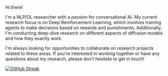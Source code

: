 
Hi there!

I'm a NLP/DL researcher with a passion for conversational AI. My current research focus is on Deep Reinforcement Learning, which involves training agents to make decisions based on rewards and punishments. Additionally, I'm conducting deep-dive research on different aspects of diffusion models and how they exactly work.

I'm always looking for opportunities to collaborate on research projects related to these areas. If you're interested in working together or have any questions about my research, please don't hesitate to get in touch!

[![GitHub Streak](https://github-readme-streak-stats.herokuapp.com?user=Arenaa&theme=dark&card_width=455)](https://git.io/streak-stats)
<!---

Arenaa/Arenaa is a ✨ special ✨ repository because its `README.md` (this file) appears on your GitHub profile.
You can click the Preview link to take a look at your changes.
--->
